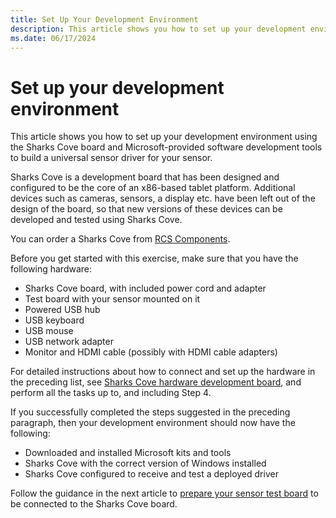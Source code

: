 ```yaml
---
title: Set Up Your Development Environment
description: This article shows you how to set up your development environment using the Sharks Cove board and Microsoft-provided software development tools to build a universal sensor driver for your sensor.
ms.date: 06/17/2024
---
```


# Set up your development environment

This article shows you how to set up your development environment using the Sharks Cove board and Microsoft-provided software development tools to build a universal sensor driver for your sensor.

Sharks Cove is a development board that has been designed and configured to be the core of an x86-based tablet platform. Additional devices such as cameras, sensors, a display etc. have been left out of the design of the board, so that new versions of these devices can be developed and tested using Sharks Cove.

You can order a Sharks Cove from [RCS Components](https://www.rcscomponents.kiev.ua/sharkscove%20by%20circuitco).

Before you get started with this exercise, make sure that you have the following hardware:

- Sharks Cove board, with included power cord and adapter
- Test board with your sensor mounted on it
- Powered USB hub
- USB keyboard
- USB mouse
- USB network adapter
- Monitor and HDMI cable (possibly with HDMI cable adapters)

For detailed instructions about how to connect and set up the hardware in the preceding list, see [Sharks Cove hardware development board](../gettingstarted/sharks-cove-hardware-development-board.md), and perform all the tasks up to, and including Step 4.

If you successfully completed the steps suggested in the preceding paragraph, then your development environment should now have the following:

- Downloaded and installed Microsoft kits and tools
- Sharks Cove with the correct version of Windows installed
- Sharks Cove configured to receive and test a deployed driver

Follow the guidance in the next article to [prepare your sensor test board](prepare-your-sensor-test-board.md) to be connected to the Sharks Cove board.
